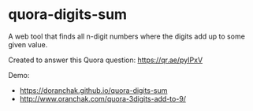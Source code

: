 # quora-digits-sum
A web tool that finds all n-digit numbers where the digits add up to some given value.

Created to answer this Quora question:  https://qr.ae/pyIPxV

Demo:
* https://doranchak.github.io/quora-digits-sum
* http://www.oranchak.com/quora-3digits-add-to-9/
